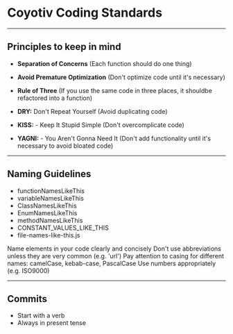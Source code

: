 # Coyotiv Coding Standards

---

## Principles to keep in mind

- **Separation of Concerns** (Each function should do one thing)

- **Avoid Premature Optimization** (Don't optimize code until it's necessary)

- **Rule of Three** (If you use the same code in three places, it shouldbe refactored into a function)

- **DRY:** Don't Repeat Yourself (Avoid duplicating code)

- **KISS:** - Keep It Stupid Simple (Don't overcomplicate code)

- **YAGNI:** - You Aren't Gonna Need It (Don't add functionality until it's necessary to avoid bloated code)

---

## Naming Guidelines

- functionNamesLikeThis
- variableNamesLikeThis
- ClassNamesLikeThis
- EnumNamesLikeThis
- methodNamesLikeThis
- CONSTANT_VALUES_LIKE_THIS
- file-names-like-this.js

Name elements in your code clearly and concisely
Don't use abbreviations unless they are very common (e.g. 'url')
Pay attention to casing for different names: camelCase, kebab-case, PascalCase
Use numbers appropriately (e.g. ISO9000)

---

## Commits

- Start with a verb
- Always in present tense
